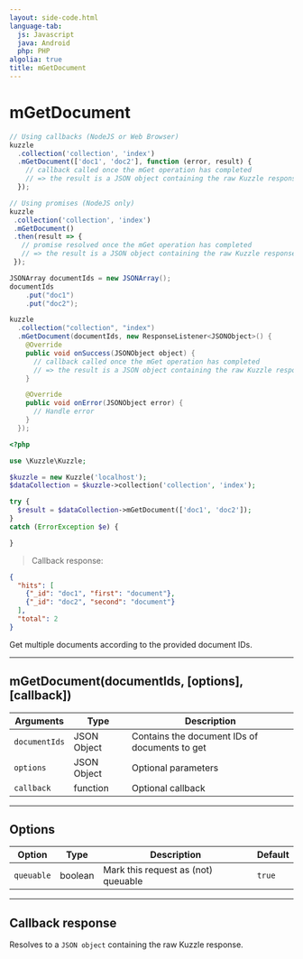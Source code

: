 ```yaml
---
layout: side-code.html
language-tab:
  js: Javascript
  java: Android
  php: PHP
algolia: true
title: mGetDocument
---
```


# mGetDocument

```js
// Using callbacks (NodeJS or Web Browser)
kuzzle
  .collection('collection', 'index')
  .mGetDocument(['doc1', 'doc2'], function (error, result) {
    // callback called once the mGet operation has completed
    // => the result is a JSON object containing the raw Kuzzle response
  });

// Using promises (NodeJS only)
kuzzle
 .collection('collection', 'index')
 .mGetDocument()
 .then(result => {
   // promise resolved once the mGet operation has completed
   // => the result is a JSON object containing the raw Kuzzle response
 });
```

```java
JSONArray documentIds = new JSONArray();
documentIds
    .put("doc1")
    .put("doc2");

kuzzle
  .collection("collection", "index")
  .mGetDocument(documentIds, new ResponseListener<JSONObject>() {
    @Override
    public void onSuccess(JSONObject object) {
      // callback called once the mGet operation has completed
      // => the result is a JSON object containing the raw Kuzzle response
    }

    @Override
    public void onError(JSONObject error) {
      // Handle error
    }
  });
```

```php
<?php

use \Kuzzle\Kuzzle;

$kuzzle = new Kuzzle('localhost');
$dataCollection = $kuzzle->collection('collection', 'index');

try {
  $result = $dataCollection->mGetDocument(['doc1', 'doc2']);
}
catch (ErrorException $e) {

}
```

> Callback response:

```json
{
  "hits": [
    {"_id": "doc1", "first": "document"},
    {"_id": "doc2", "second": "document"}
  ],
  "total": 2
}
```

Get multiple documents according to the provided document IDs.

---

## mGetDocument(documentIds, [options], [callback])

| Arguments | Type | Description |
|---------------|---------|----------------------------------------|
| ``documentIds`` | JSON Object | Contains the document IDs of documents to get |
| ``options`` | JSON Object | Optional parameters |
| ``callback`` | function | Optional callback |

---

## Options

| Option | Type | Description | Default |
|---------------|---------|----------------------------------------|---------|
| ``queuable`` | boolean | Mark this request as (not) queuable | ``true`` |

---

## Callback response

Resolves to a `JSON object` containing the raw Kuzzle response.
